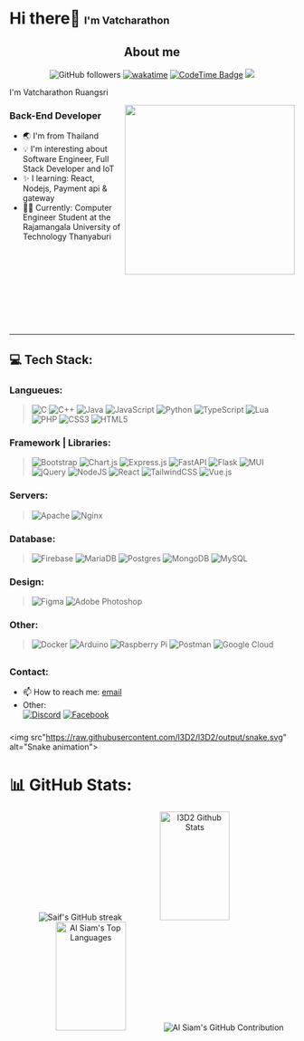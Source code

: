 <!--  -->
<h1 align="left">Hi there👋 <span style="font-size: 18px">I'm Vatcharathon</span></h1>

### <h2 align="center">About me</h2>

<div align="center">

![GitHub followers](https://img.shields.io/github/followers/l3D2?style=flat)
[![wakatime](https://wakatime.com/badge/github/l3D2/l3D2.svg)](https://wakatime.com/badge/github/l3D2/l3D2)
[![CodeTime Badge](https://img.shields.io/endpoint?style=flat-square&color=0e75b6&url=https%3A%2F%2Fapi.codetime.dev%2Fshield%3Fid%3D25027%26project%3D%26in=0)](https://codetime.dev)
[![](https://visitcount.itsvg.in/api?id=l3D2&icon=0&color=12)](https://visitcount.itsvg.in)

</div>

<p align="left">I'm Vatcharathon Ruangsri</p>
  <img src='https://randommeme-five.vercel.app/' style="width: 300px;height: 300px;" align="right"/>

  ### Back-End Developer

  - 🌏 I'm from Thailand
  - 💡 I'm interesting about Software Engineer, Full Stack Developer and IoT
  - ✨ I learning: React, Nodejs, Payment api & gateway
  - 👨‍🎓 Currently: Computer Engineer Student at the <br>Rajamangala University of Technology Thanyaburi

<br>
<br>
<br>
<br>
<br>
<br>
<br>
<br>

---

## 💻 Tech Stack:
### Langueues:
>![C](https://img.shields.io/badge/c-%2300599C.svg?style=for-the-badge&logo=c&logoColor=white)
![C++](https://img.shields.io/badge/c++-%2300599C.svg?style=for-the-badge&logo=c%2B%2B&logoColor=white)
![Java](https://img.shields.io/badge/java-%23ED8B00.svg?style=for-the-badge&logo=openjdk&logoColor=white) ![JavaScript](https://img.shields.io/badge/javascript-%23323330.svg?style=for-the-badge&logo=javascript&logoColor=%23F7DF1E)
![Python](https://img.shields.io/badge/python-3670A0?style=for-the-badge&logo=python&logoColor=ffdd54) ![TypeScript](https://img.shields.io/badge/typescript-%23007ACC.svg?style=for-the-badge&logo=typescript&logoColor=white)
![Lua](https://img.shields.io/badge/lua-%232C2D72.svg?style=for-the-badge&logo=lua&logoColor=white)
![PHP](https://img.shields.io/badge/php-%23777BB4.svg?style=for-the-badge&logo=php&logoColor=white)
![CSS3](https://img.shields.io/badge/css3-%231572B6.svg?style=for-the-badge&logo=css3&logoColor=white)
![HTML5](https://img.shields.io/badge/html5-%23E34F26.svg?style=for-the-badge&logo=html5&logoColor=white)

### Framework | Libraries:
>![Bootstrap](https://img.shields.io/badge/bootstrap-%238511FA.svg?style=for-the-badge&logo=bootstrap&logoColor=white)
![Chart.js](https://img.shields.io/badge/chart.js-F5788D.svg?style=for-the-badge&logo=chart.js&logoColor=white)
![Express.js](https://img.shields.io/badge/express.js-%23404d59.svg?style=for-the-badge&logo=express&logoColor=%2361DAFB)
![FastAPI](https://img.shields.io/badge/FastAPI-005571?style=for-the-badge&logo=fastapi)
![Flask](https://img.shields.io/badge/flask-%23000.svg?style=for-the-badge&logo=flask&logoColor=white)
![MUI](https://img.shields.io/badge/MUI-%230081CB.svg?style=for-the-badge&logo=mui&logoColor=white)
![jQuery](https://img.shields.io/badge/jquery-%230769AD.svg?style=for-the-badge&logo=jquery&logoColor=white)
![NodeJS](https://img.shields.io/badge/node.js-6DA55F?style=for-the-badge&logo=node.js&logoColor=white)
![React](https://img.shields.io/badge/react-%2320232a.svg?style=for-the-badge&logo=react&logoColor=%2361DAFB) 
![TailwindCSS](https://img.shields.io/badge/tailwindcss-%2338B2AC.svg?style=for-the-badge&logo=tailwind-css&logoColor=white)
![Vue.js](https://img.shields.io/badge/vue.js-%2335495e.svg?style=for-the-badge&logo=vuedotjs&logoColor=%234FC08D) 

### Servers:
>![Apache](https://img.shields.io/badge/apache-%23D42029.svg?style=for-the-badge&logo=apache&logoColor=white)
![Nginx](https://img.shields.io/badge/nginx-%23009639.svg?style=for-the-badge&logo=nginx&logoColor=white)

### Database:
>![Firebase](https://img.shields.io/badge/Firebase-039BE5?style=for-the-badge&logo=Firebase&logoColor=white)
![MariaDB](https://img.shields.io/badge/MariaDB-003545?style=for-the-badge&logo=mariadb&logoColor=white)
![Postgres](https://img.shields.io/badge/postgres-%23316192.svg?style=for-the-badge&logo=postgresql&logoColor=white) ![MongoDB](https://img.shields.io/badge/MongoDB-%234ea94b.svg?style=for-the-badge&logo=mongodb&logoColor=white)
![MySQL](https://img.shields.io/badge/mysql-%2300000f.svg?style=for-the-badge&logo=mysql&logoColor=white)

### Design:
>![Figma](https://img.shields.io/badge/figma-%23F24E1E.svg?style=for-the-badge&logo=figma&logoColor=white)
![Adobe Photoshop](https://img.shields.io/badge/adobe%20photoshop-%2331A8FF.svg?style=for-the-badge&logo=adobe%20photoshop&logoColor=white)

### Other:
>![Docker](https://img.shields.io/badge/docker-%230db7ed.svg?style=for-the-badge&logo=docker&logoColor=white)
![Arduino](https://img.shields.io/badge/-Arduino-00979D?style=for-the-badge&logo=Arduino&logoColor=white)
![Raspberry Pi](https://img.shields.io/badge/-RaspberryPi-C51A4A?style=for-the-badge&logo=Raspberry-Pi)
![Postman](https://img.shields.io/badge/Postman-FF6C37?style=for-the-badge&logo=postman&logoColor=white)
![Google Cloud](https://img.shields.io/badge/GoogleCloud-%234285F4.svg?style=for-the-badge&logo=google-cloud&logoColor=white)

##

### Contact:

- 📫 How to reach me: <a href="mailto:vatcharathon@gmail.com">email</a>
- Other: <br>
  [![Discord](https://img.shields.io/badge/Discord-%237289DA.svg?logo=discord&logoColor=white)](https://discordapp.com/users/260363119795240960) [![Facebook](https://img.shields.io/badge/Facebook-%231877F2.svg?logo=Facebook&logoColor=white)](https://www.facebook.com/Vatcharathon.R)

###

<img src"https://raw.githubusercontent.com/l3D2/l3D2/output/snake.svg" alt="Snake animation">

###

# 📊 GitHub Stats:

<div align="center">
  <img src="https://github-readme-streak-stats.herokuapp.com/?user=l3D2&theme=radical&border=7F3FBF&background=0D1117" alt="Saif's GitHub streak"/>
  <img alt="l3D2 Github Stats" src="https://denvercoder1-github-readme-stats.vercel.app/api?username=l3D2&show_icons=true&count_private=true&theme=react&border_color=7F3FBF&bg_color=0D1117&title_color=F85D7F&icon_color=F8D866" height="192px" width="49.5%"/>
  <img alt="Al Siam's Top Languages" src="https://denvercoder1-github-readme-stats.vercel.app/api/top-langs/?username=l3D2&langs_count=8&layout=compact&theme=react&border_color=7F3FBF&bg_color=0D1117&title_color=F85D7F&icon_color=F8D866" height="192px" width="49.5%"/>
  <img src="https://github-profile-summary-cards.vercel.app/api/cards/profile-details?username=l3D2&theme=radical" alt="Al Siam's GitHub Contribution"/>
</div>
